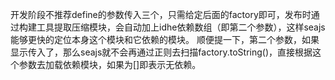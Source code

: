 开发阶段不推荐define的参数传入三个，只需给定后面的factory即可，发布时通过构建工具提取压缩模块，会自动加上idhe依赖数组（即第二个参数），这样seajs能够更快的定位本身这个模块和它依赖的模块。
顺便提一下，第二个参数，如果显示传入了，那么seajs就不会再通过正则去扫描factory.toString()，直接根据这个参数去加载依赖模块，如果为[]即表示无依赖。
